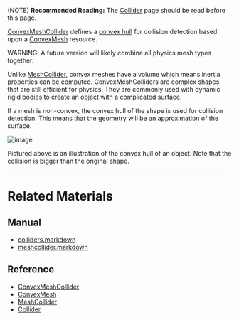 (NOTE) **Recommended Reading:** The [Collider](https://plasmaengine.github.io/PlasmaDocs/Manual/plasmamanual/physics/colliders.markdown) page should be read before this page.

[ConvexMeshCollider](https://github.com/PlasmaEngine/PlasmaDocs/blob/master/code_reference/class_reference/convexmeshcollider.markdown) defines a [convex hull](https://en.wikipedia.org/wiki/Convex_hull ) for collision detection based upon a [ConvexMesh](https://github.com/PlasmaEngine/PlasmaDocs/blob/master/code_reference/class_reference/convexmesh.markdown) resource.

WARNING: A future version will likely combine all physics mesh types together.

Unlike [MeshCollider](https://plasmaengine.github.io/PlasmaDocs/Manual/plasmamanual/physics/colliders/meshcollider.markdown), convex meshes have a volume which means inertia properties can be computed. ConvexMeshColliders are complex shapes that are still efficient for physics. They are commonly used with dynamic rigid bodies to create an object with a complicated surface.

If a mesh is non-convex, the convex hull of the shape is used for collision detection. This means that the geometry will be an approximation of the surface. 



![image](https://media.githubusercontent.com/media/dragonCASTjosh/ZeroFiles/master/doc_files/46628.png)


Pictured above is an illustration of the convex hull of an object. Note that the collision is bigger than the original shape.

---

 #  Related Materials
 ##  Manual
- [colliders.markdown](https://plasmaengine.github.io/PlasmaDocs/Manual/plasmamanual/physics/colliders.markdown)
- [meshcollider.markdown](https://plasmaengine.github.io/PlasmaDocs/Manual/plasmamanual/physics/colliders/meshcollider.markdown)
 ##  Reference
- [ConvexMeshCollider](https://github.com/PlasmaEngine/PlasmaDocs/blob/master/code_reference/class_reference/convexmeshcollider.markdown)
- [ConvexMesh](https://github.com/PlasmaEngine/PlasmaDocs/blob/master/code_reference/class_reference/convexmesh.markdown)
- [MeshCollider](https://github.com/PlasmaEngine/PlasmaDocs/blob/master/code_reference/class_reference/meshcollider.markdown)
- [Collider](https://github.com/PlasmaEngine/PlasmaDocs/blob/master/code_reference/class_reference/collider.markdown) 

 